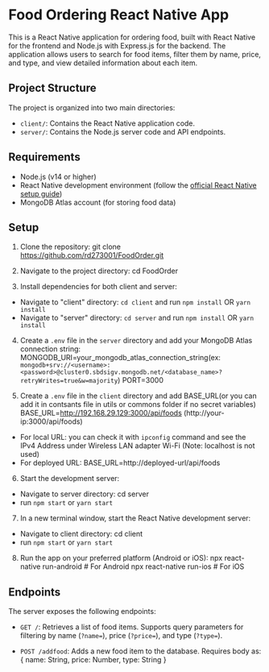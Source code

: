 # Food Ordering React Native App

This is a React Native application for ordering food, built with React Native for the frontend and Node.js with Express.js for the backend. The application allows users to search for food items, filter them by name, price, and type, and view detailed information about each item.

## Project Structure

The project is organized into two main directories:

- `client/`: Contains the React Native application code.
- `server/`: Contains the Node.js server code and API endpoints.

## Requirements

- Node.js (v14 or higher)
- React Native development environment (follow the [official React Native setup guide](https://reactnative.dev/docs/environment-setup))
- MongoDB Atlas account (for storing food data)

## Setup

1. Clone the repository:
git clone https://github.com/rd273001/FoodOrder.git

2. Navigate to the project directory:
cd FoodOrder

3. Install dependencies for both client and server:
- Navigate to "client" directory: `cd client` and run `npm install` OR `yarn install` 
- Navigate to "server" directory: `cd server` and run `npm install` OR `yarn install`

4. Create a `.env` file in the `server` directory and add your MongoDB Atlas connection string:
MONGODB_URI=your_mongodb_atlas_connection_string(ex: `mongodb+srv://<username>:<password>@cluster0.sbdsigv.mongodb.net/<database_name>?retryWrites=true&w=majority`)
PORT=3000

5. Create a `.env` file in the `client` directory and add BASE_URL(or you can add it in contsants file in utils or commons folder if no secret variables)
BASE_URL=http://192.168.29.129:3000/api/foods (http://your-ip:3000/api/foods)
- For local URL: you can check it with `ipconfig` command and see the IPv4 Address under Wireless LAN adapter Wi-Fi (Note: localhost is not used)
- For deployed URL: BASE_URL=http://deployed-url/api/foods

6. Start the development server:
- Navigate to server directory: cd server 
- run `npm start` or `yarn start`

7. In a new terminal window, start the React Native development server:
- Navigate to client directory: cd client 
- run `npm start` or `yarn start`

8. Run the app on your preferred platform (Android or iOS):
npx react-native run-android     # For Android
npx react-native run-ios         # For iOS

## Endpoints

The server exposes the following endpoints:

- `GET /`: Retrieves a list of food items. Supports query parameters for filtering by name (`?name=`), price (`?price=`), and type (`?type=`).

- `POST /addfood`: Adds a new food item to the database. Requires body as:
{
	name: String,
	price: Number,
	type: String
}